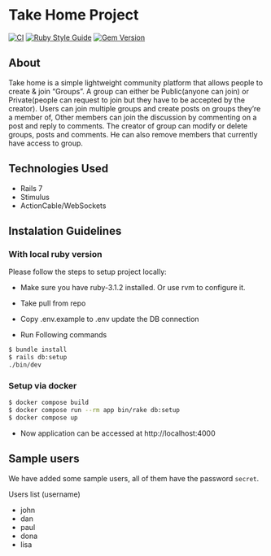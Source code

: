 # Take Home Project

[![CI](https://github.com/talal7860/assessment-messaging-app/actions/workflows/rubyonrails.yml/badge.svg)](https://github.com/talal7860/assessment-messaging-app/actions/workflows/rubyonrails.yml)
[![Ruby Style Guide](https://img.shields.io/badge/code_style-standard-brightgreen.svg)](https://github.com/testdouble/standard)
[![Gem Version](https://badge.fury.io/rb/bundler-audit.svg)](https://badge.fury.io/rb/bundler-audit)
## About

Take home is a simple lightweight community platform that allows people to create & join “Groups”. A group can either be
Public(anyone can join) or Private(people can request to join but they have to be accepted by the creator). Users can join multiple groups and create posts on groups they’re a member of, Other members can join the discussion by commenting on a post and reply to comments. The creator of group can modify or delete groups, posts and comments. He can also remove members that currently have access to group.

## Technologies Used

- Rails 7
- Stimulus
- ActionCable/WebSockets

## Instalation Guidelines

### With local ruby version
Please follow the steps to setup project locally:

- Make sure you have ruby-3.1.2 installed. Or use rvm to configure it.

- Take pull from repo

- Copy .env.example to .env
  update the DB connection

- Run Following commands

```bash
$ bundle install
$ rails db:setup
./bin/dev
```

### Setup via docker
```bash
$ docker compose build
$ docker compose run --rm app bin/rake db:setup
$ docker compose up
```

- Now application can be accessed at http://localhost:4000

## Sample users

We have added some sample users, all of them have the password `secret`.

Users list (username)
- john
- dan
- paul
- dona
- lisa
